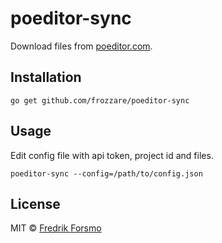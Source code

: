 # poeditor-sync

Download files from [poeditor.com](https://poeditor.com).

## Installation

```
go get github.com/frozzare/poeditor-sync
```

## Usage

Edit config file with api token, project id and files.

```
poeditor-sync --config=/path/to/config.json
```

## License

MIT © [Fredrik Forsmo](https://github.com/frozzare)